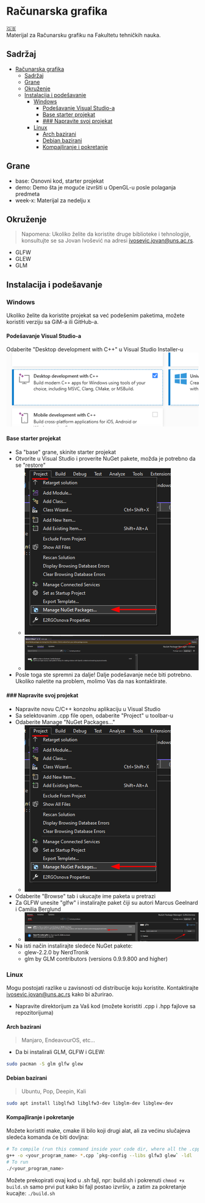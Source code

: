 # Računarska grafika
[:gb:](README.md)  
Materijal za Računarsku grafiku na Fakultetu tehničkih nauka.

## Sadržaj
- [Računarska grafika](#računarska-grafika)
	- [Sadržaj](#sadržaj)
	- [Grane](#grane)
	- [Okruženje](#okruženje)
	- [Instalacija i podešavanje](#instalacija-i-podešavanje)
		- [Windows](#windows)
			- [Podešavanje Visual Studio-a](#podešavanje-visual-studio-a)
			- [Base starter projekat](#base-starter-projekat)
			- [### Napravite svoj projekat](#-napravite-svoj-projekat)
		- [Linux](#linux)
			- [Arch bazirani](#arch-bazirani)
			- [Debian bazirani](#debian-bazirani)
			- [Kompajliranje i pokretanje](#kompajliranje-i-pokretanje)

## Grane
- base: Osnovni kod, starter projekat
- demo: Demo šta je moguće izvršiti u OpenGL-u posle polaganja predmeta
- week-x: Materijal za nedelju x

## Okruženje
> Napomena: Ukoliko želite da koristite druge biblioteke i tehnologije, konsultujte se sa Jovan Ivošević na adresi ivosevic.jovan@uns.ac.rs.
- GLFW
- GLEW
- GLM

## Instalacija i podešavanje
### Windows
Ukoliko želite da koristite projekat sa već podešenim paketima, možete koristiti verziju sa GiM-a ili GitHub-a.
#### Podešavanje Visual Studio-a
Odaberite "Desktop development with C++" u Visual Studio Installer-u
![Desktop development with C++](/img/desktop_development_cpp.png)
#### Base starter projekat
- Sa "base" grane, skinite starter projekat
- Otvorite u Visual Studio i proverite NuGet pakete, možda je potrebno da se "restore"
	- ![NuGet](/img/nuget0.png)
	- ![NuGet Restore](/img/nuget_restore.png)
- Posle toga ste spremni za dalje! Dalje podešavanje neće biti potrebno. Ukoliko naletite na problem, molimo Vas da nas kontaktirate.
#### ### Napravite svoj projekat
- Napravite novu C/C++ konzolnu aplikaciju u Visual Studio
- Sa selektovanim .cpp file open, odaberite "Project" u toolbar-u
- Odaberite Manage "NuGet Packages..."
	- ![NuGet](/img/nuget0.png)
- Odaberite "Browse" tab i ukucajte ime paketa u pretrazi
- Za GLFW unesite "glfw" i instalirajte paket čiji su autori Marcus Geelnard i Camilia Berglund
	- ![NuGet](/img/nuget1.png)
- Na isti način instalirajte sledeće NuGet pakete:
	- glew-2.2.0 by NerdTronik
	- glm by GLM contributors (versions 0.9.9.800 and higher)
### Linux
Mogu postojati razlike u zavisnosti od distribucije koju koristite. Kontaktirajte ivosevic.jovan@uns.ac.rs kako bi ažurirao.
- Napravite direktorijum za Vaš kod (možete koristiti .cpp i .hpp fajlove sa repozitorijuma)
#### Arch bazirani
> Manjaro, EndeavourOS, etc...

- Da bi instalirali GLM, GLFW i GLEW:
```bash
sudo pacman -S glm glfw glew
```
#### Debian bazirani
> Ubuntu, Pop, Deepin, Kali

```bash
sudo apt install libglfw3 libglfw3-dev libglm-dev libglew-dev
```

#### Kompajliranje i pokretanje
Možete koristiti make, cmake ili bilo koji drugi alat, ali za većinu slučajeva sledeća komanda će biti dovljna:
```bash
# To compile (run this command inside your code dir, where all the .cpp and .hpp files are). NOTE: pkg-config is surrounded by backticks `, not by quotes '
g++ -o <your_program_name> *.cpp `pkg-config --libs glfw3 glew` -ldl
# To run
./<your_program_name>
```
Možete prekopirati ovaj kod u .sh fajl, npr: build.sh i pokrenuti `chmod +x build.sh` samo prvi put kako bi fajl postao izvršiv, a zatim za pokretanje kucajte: `./build.sh` 
